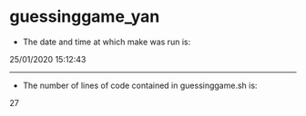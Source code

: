 # **guessinggame_yan** 

- The date and time at which make was run is: 

25/01/2020 15:12:43

 --- 

- The number of lines of code contained in guessinggame.sh is: 

27
